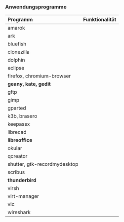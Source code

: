 ### Anwendungsprogramme

| Programm | Funktionalität |
| :--- | :--- |
| amarok |  |
| ark |  |
| bluefish |  |
| clonezilla |  |
| dolphin |  |
| eclipse |  |
| firefox, chromium-browser |  |
| **geany, kate, gedit** |  |
| gftp |  |
| gimp |  |
| gparted |  |
| k3b, brasero |  |
| keepassx |  |
| librecad |  |
| **libreoffice** |  |
| okular |  |
| qcreator |  |
| shutter, gtk-recordmydesktop |  |
| scribus |  |
| **thunderbird** |  |
| virsh |  |
| virt-manager |  |
| vlc |  |
| wireshark |  |



